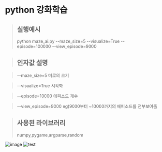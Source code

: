 python 강화학습 
======================

>## 실행예시
>python maze_ai.py --maze_size=5 --visualize=True --episode=100000 --view_episode=9000

>## 인자값 설명

>--maze_size=5 미로의 크기

>--visualize=True 시각화

>--episode=10000 에피소드 개수

>--view_episode=9000 eg)9000부터 ~10000까지의 에피소드를 전부보여줌

>## 사용된 라이브러리
>numpy,pygame,argparse,random

![image](https://github.com/losemankim/maze_ai/assets/80498324/d857a29a-b9ea-4c3f-a901-4174dff67d08)
![test](https://github.com/losemankim/maze_ai/assets/80498324/3134288e-cc33-4fbd-a241-5c1c56481ad7)
